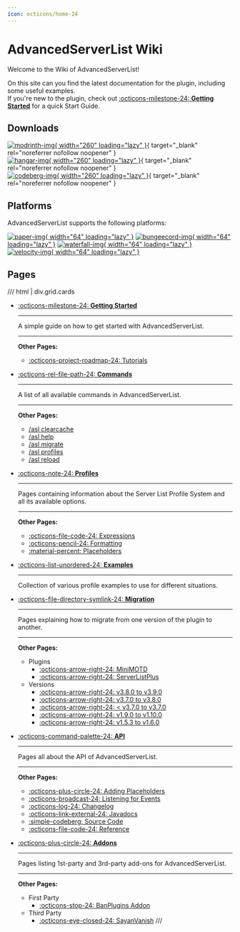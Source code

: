 ```yaml
---
icon: octicons/home-24
---
```


# AdvancedServerList Wiki

Welcome to the Wiki of AdvancedServerList!

On this site can you find the latest documentation for the plugin, including some useful examples.  
If you're new to the plugin, check out [:octicons-milestone-24: **Getting Started**](getting-started/index.md) for a quick Start Guide.

## Downloads

[![modrinth-img]{ width="260" loading="lazy" }][modrinth-download]{ target="_blank" rel="noreferrer nofollow noopener" }  
[![hangar-img]{ width="260" loading="lazy" }][hangar-download]{ target="_blank" rel="noreferrer nofollow noopener" }  
[![codeberg-img]{ width="260" loading="lazy" }][codeberg-download]{ target="_blank" rel="noreferrer nofollow noopener" }

[modrinth-img]: https://cdn.jsdelivr.net/gh/Andre601/devins-badges@13e0142/assets/compact/available/modrinth_vector.svg "Available on Modrinth"
[hangar-img]: https://cdn.jsdelivr.net/gh/Andre601/devins-badges@13e0142/assets/compact/available/hangar_vector.svg "Available on Hangar"
[codeberg-img]: https://cdn.jsdelivr.net/gh/Andre601/devins-badges@13e0142/assets/compact/available/codeberg_vector.svg "Available on Codeberg"

[modrinth-download]: https://modrinth.com/plugin/advancedserverlist
[hangar-download]: https://hangar.papermc.io/Andre_601/AdvancedServerList
[codeberg-download]: https://codeberg.org/Andre601/AdvancedServerList

## Platforms

AdvancedServerList supports the following platforms:

[![paper-img]{ width="64" loading="lazy" }][paper]
[![bungeecord-img]{ width="64" loading="lazy" }][spigot]
[![waterfall-img]{ width="64" loading="lazy" }][paper]
[![velocity-img]{ width="64" loading="lazy" }][velocity]

[paper-img]: https://cdn.jsdelivr.net/npm/@intergrav/devins-badges@3/assets/compact-minimal/supported/paper_vector.svg "Tested on Paper"
[bungeecord-img]: https://cdn.jsdelivr.net/npm/@intergrav/devins-badges@3/assets/compact-minimal/supported/bungeecord_vector.svg "Tested on BungeeCord"
[waterfall-img]: https://cdn.jsdelivr.net/npm/@intergrav/devins-badges@3/assets/compact-minimal/supported/waterfall_vector.svg "Tested on Waterfall"
[velocity-img]: https://cdn.jsdelivr.net/npm/@intergrav/devins-badges@3/assets/compact-minimal/supported/velocity_vector.svg "Tested on Velocity"

[spigot]: https://www.spigotmc.org
[paper]: https://papermc.io
[velocity]: https://velocitypowered.com

## Pages

/// html | div.grid.cards
-   [:octicons-milestone-24: **Getting Started**](getting-started/index.md)
    
    ----
    
    A simple guide on how to get started with AdvancedServerList.
    
    ----
    
    **Other Pages:**
    
    - [:octicons-project-roadmap-24: Tutorials](getting-started/tutorials.md)

-   [:octicons-rel-file-path-24: **Commands**](commands/index.md)
    
    ----
    
    A list of all available commands in AdvancedServerList.
    
    ----
    
    **Other Pages:**
    
    - [/asl clearcache](commands/clearcache.md)
    - [/asl help](commands/help.md)
    - [/asl migrate](commands/migrate.md)
    - [/asl profiles](commands/profiles.md)
    - [/asl reload](commands/reload.md)

-   [:octicons-note-24: **Profiles**](profiles/index.md)
    
    ----
    
    Pages containing information about the Server List Profile System and all its available options.
    
    ----
    
    **Other Pages:**
    
    - [:octicons-file-code-24: Expressions](profiles/expressions.md)
    - [:octicons-pencil-24: Formatting](profiles/formatting.md)
    - [:material-percent: Placeholders](profiles/placeholders.md)

-   [:octicons-list-unordered-24: **Examples**](examples/index.md)
    
    ----
    
    Collection of various profile examples to use for different situations.

-   [:octicons-file-directory-symlink-24: **Migration**](migration/index.md)
    
    ----
    
    Pages explaining how to migrate from one version of the plugin to another.
    
    ----
    
    **Other Pages:**
    
    - Plugins
        - [:octicons-arrow-right-24: MiniMOTD](migration/plugins/minimotd.md)
        - [:octicons-arrow-right-24: ServerListPlus](migration/plugins/serverlistplus.md)
    - Versions
        - [:octicons-arrow-right-24: v3.8.0 to v3.9.0](migration/versions/v3.8.0-to-v3.9.0.md)
        - [:octicons-arrow-right-24: v3.7.0 to v3.8.0](migration/versions/v3.7.0-to-v3.8.0.md)
        - [:octicons-arrow-right-24: < v3.7.0 to v3.7.0](migration/versions/pre-v3.7.0-to-v3.7.0.md)
        - [:octicons-arrow-right-24: v1.9.0 to v1.10.0](migration/versions/v1.9.0-to-v1.10.0.md)
        - [:octicons-arrow-right-24: v1.5.3 to v1.6.0](migration/versions/v1.5.3-to-v1.6.0.md)

-   [:octicons-command-palette-24: **API**](api/index.md)
    
    ----
    
    Pages all about the API of AdvancedServerList.
    
    ----
    
    **Other Pages:**
    
    - [:octicons-plus-circle-24: Adding Placeholders](api/adding-placeholders.md)
    - [:octicons-broadcast-24: Listening for Events](api/listening-for-events.md)
    - [:octicons-log-24: Changelog](api/changelog.md)
    - [:octicons-link-external-24: Javadocs](api/javadocs.md)
    - [:simple-codeberg: Source Code](api/source.md)
    - [:octicons-file-code-24: Reference](api/reference/index.md)

-   [:octicons-plus-circle-24: **Addons**](addons/index.md)
    
    ----
    
    Pages listing 1st-party and 3rd-party add-ons for AdvancedServerList.
    
    ----
    
    **Other Pages:**
    
    - First Party
        - [:octicons-stop-24: BanPlugins Addon](addons/first-party/banplugins.md)
    - Third Party
        - [:octicons-eye-closed-24: SayanVanish](addons/third-party/sayanvanish.md)
///
